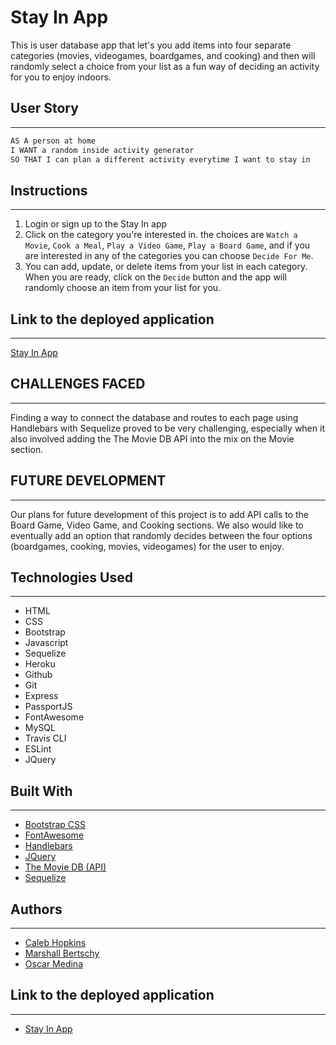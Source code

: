 # Stay In App

This is user database app that let's you add items into four separate categories (movies, videogames, boardgames, and cooking) and then will randomly select a choice from your list as a fun way of deciding an activity for you to enjoy indoors.

## User Story
* * *
```md
AS A person at home
I WANT a random inside activity generator
SO THAT I can plan a different activity everytime I want to stay in
```

## Instructions
* * *
1) Login or sign up to the Stay In app 
2) Click on the category you're interested in. the choices are `Watch a Movie`, `Cook a Meal`, `Play a Video Game`, `Play a Board Game`, and if you are interested in any of the categories you can choose `Decide For Me`.
3) You can add, update, or delete items from your list in each category. When you are ready, click on the `Decide` button and the app will randomly choose an item from your list for you.

## Link to the deployed application
* * *
[Stay In App](https://stayingin.herokuapp.com/)

## CHALLENGES FACED
* * *
Finding a way to connect the database and routes to each page using Handlebars with Sequelize proved to be very challenging, especially when it also involved adding the The Movie DB API into the mix on the Movie section.

## FUTURE DEVELOPMENT
* * *
Our plans for future development of this project is to add API calls to the Board Game, Video Game, and Cooking sections. We also would like to eventually add an option that randomly decides between the four options (boardgames, cooking, movies, videogames) for the user to enjoy.

## Technologies Used
* * *
- HTML
- CSS
- Bootstrap
- Javascript
- Sequelize
- Heroku
- Github
- Git
- Express
- PassportJS
- FontAwesome
- MySQL
- Travis CLI
- ESLint
- JQuery

## Built With
* * *
- [Bootstrap CSS](https://getbootstrap.com/)
- [FontAwesome](https://fontawesome.com/)
- [Handlebars](https://handlebarsjs.com/)
- [JQuery](https://jquery.com/)
- [The Movie DB (API)](https://www.themoviedb.org/)
- [Sequelize](https://sequelize.org/)

## Authors
* * *
* [Caleb Hopkins](https://github.com/calebthecreative)
* [Marshall Bertschy](https://github.com/Marshallb98)
* [Oscar Medina](https://github.com/ogmedina)

## Link to the deployed application
* * *
* [Stay In App](https://stayingin.herokuapp.com/)